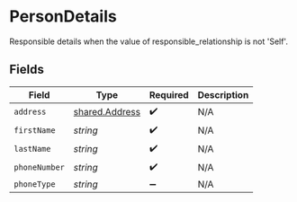 # PersonDetails

Responsible details when the value of responsible_relationship is not 'Self'.


## Fields

| Field                                            | Type                                             | Required                                         | Description                                      |
| ------------------------------------------------ | ------------------------------------------------ | ------------------------------------------------ | ------------------------------------------------ |
| `address`                                        | [shared.Address](../../models/shared/address.md) | :heavy_check_mark:                               | N/A                                              |
| `firstName`                                      | *string*                                         | :heavy_check_mark:                               | N/A                                              |
| `lastName`                                       | *string*                                         | :heavy_check_mark:                               | N/A                                              |
| `phoneNumber`                                    | *string*                                         | :heavy_check_mark:                               | N/A                                              |
| `phoneType`                                      | *string*                                         | :heavy_minus_sign:                               | N/A                                              |